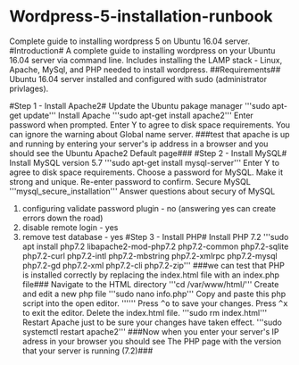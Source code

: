 # Wordpress-5-installation-runbook
Complete guide to installing wordpress 5 on Ubuntu 16.04 server.
#Introduction#
A complete guide to installing wordpress on your Ubuntu 16.04 server via command line. 
Includes installing the LAMP stack - Linux, Apache, MySql, and PHP needed to install wordpress.
##Requirements##
Ubuntu 16.04 server installed and configured with sudo (administrator privlages).

#Step 1 - Install Apache2#
Update the Ubuntu pakage manager
'''sudo apt-get update'''
Install Apache
'''sudo apt-get install apache2'''
Enter password when prompted.
Enter Y to agree to disk space requirements.
You can ignore the warning about Global name server.
###test that apache is up and running by entering your server's ip address in a browser and you should see the Ubuntu Apache2 Default page###
#Step 2 - Install MySQL#
Install MySQL version 5.7
'''sudo apt-get install mysql-server'''
Enter Y to agree to disk space requirements.
Choose a password for MySQL. Make it strong and unique.
Re-enter password to confirm.
Secure MySQL
'''mysql_secure_installation'''
Answer questions about secury of MySQL
1. configuring validate password plugin - no (answering yes can create errors down the road)
2. disable remote login - yes
3. remove test database - yes
#Step 3 - Install PHP#
Install PHP 7.2
'''sudo apt install php7.2 libapache2-mod-php7.2 php7.2-common php7.2-sqlite php7.2-curl php7.2-intl php7.2-mbstring php7.2-xmlrpc php7.2-mysql php7.2-gd php7.2-xml php7.2-cli php7.2-zip'''
###we can test that PHP is installed correctly by replacing the index.html file with an index.php file###
Navigate to the HTML directory
'''cd /var/www/html/'''
Create and edit a new php file
'''sudo nano info.php'''
Copy and paste this php script into the open editor.
'''<?php phpinfo(); ?>'''
Press <kbd>^o</kbd> to save your changes.
Press <kbd>^x</kbd> to exit the editor.
Delete the index.html file.
'''sudo rm index.html'''
Restart Apache just to be sure your changes have taken effect.
'''sudo systemctl restart apache2'''
###Now when you enter your server's IP adress in your browser you should see The PHP page with the version that your server is running (7.2)###



